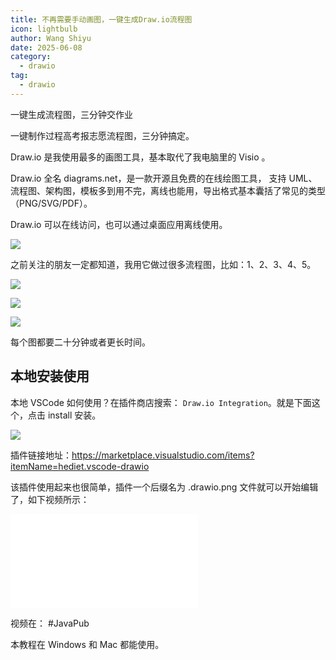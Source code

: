 ```yaml
---
title: 不再需要手动画图，一键生成Draw.io流程图
icon: lightbulb
author: Wang Shiyu
date: 2025-06-08
category:
  - drawio
tag:
  - drawio
---
```



一键生成流程图，三分钟交作业


一键制作过程高考报志愿流程图，三分钟搞定。






Draw.io 是我使用最多的画图工具，基本取代了我电脑里的 Visio 。

Draw.io 全名 diagrams.net，是一款开源且免费的在线绘图工具， 支持 UML、流程图、架构图，模板多到用不完，离线也能用，导出格式基本囊括了常见的类型（PNG/SVG/PDF）。

Draw.io 可以在线访问，也可以通过桌面应用离线使用。

![](https://img2024.cnblogs.com/blog/1326459/202506/1326459-20250608121533269-1393372500.png)


之前关注的朋友一定都知道，我用它做过很多流程图，比如：1、2、3、4、5。

![](https://img2024.cnblogs.com/blog/1326459/202506/1326459-20250608120635919-1942559691.png)

![](https://img2024.cnblogs.com/blog/1326459/202506/1326459-20250608120805714-20686199.png)

![](https://img2024.cnblogs.com/blog/1326459/202506/1326459-20250608120823857-1632704606.png)


每个图都要二十分钟或者更长时间。



## 本地安装使用

本地 VSCode 如何使用？在插件商店搜索： `Draw.io Integration`。就是下面这个，点击 install 安装。

![](https://img2024.cnblogs.com/blog/1326459/202506/1326459-20250608121026389-1893369480.png)

插件链接地址：https://marketplace.visualstudio.com/items?itemName=hediet.vscode-drawio

该插件使用起来也很简单，插件一个后缀名为 .drawio.png 文件就可以开始编辑了，如下视频所示：

<iframe src="//player.bilibili.com/player.html?bvid=BV1AYTDzEEVg&page=1" scrolling="no" border="0" frameborder="no" framespacing="0" allowfullscreen="true"> </iframe>

视频在： #JavaPub

本教程在 Windows 和 Mac 都能使用。



